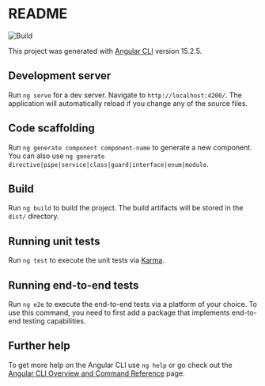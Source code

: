 # README #

![Build](https://codebuild.us-east-1.amazonaws.com/badges?uuid=eyJlbmNyeXB0ZWREYXRhIjoidWFLQ0NpWnRqWTg2d1NVcytEUlM0QVJmZk5Ia1dBRmF1Ui9Obk5TVWw1cW9CRWJpZ1BtL1MzRUxVQWtoNGpiSWE3Tm5id21zUi9NZnhTbStvSURraFk4PSIsIml2UGFyYW1ldGVyU3BlYyI6InBLS3lqTFhOckpLSjA1TGkiLCJtYXRlcmlhbFNldFNlcmlhbCI6MX0%3D&branch=main)

This project was generated with [Angular CLI](https://github.com/angular/angular-cli) version 15.2.5.

## Development server

Run `ng serve` for a dev server. Navigate to `http://localhost:4200/`. The application will automatically reload if you change any of the source files.

## Code scaffolding

Run `ng generate component component-name` to generate a new component. You can also use `ng generate directive|pipe|service|class|guard|interface|enum|module`.

## Build

Run `ng build` to build the project. The build artifacts will be stored in the `dist/` directory.

## Running unit tests

Run `ng test` to execute the unit tests via [Karma](https://karma-runner.github.io).

## Running end-to-end tests

Run `ng e2e` to execute the end-to-end tests via a platform of your choice. To use this command, you need to first add a package that implements end-to-end testing capabilities.

## Further help

To get more help on the Angular CLI use `ng help` or go check out the [Angular CLI Overview and Command Reference](https://angular.io/cli) page.
